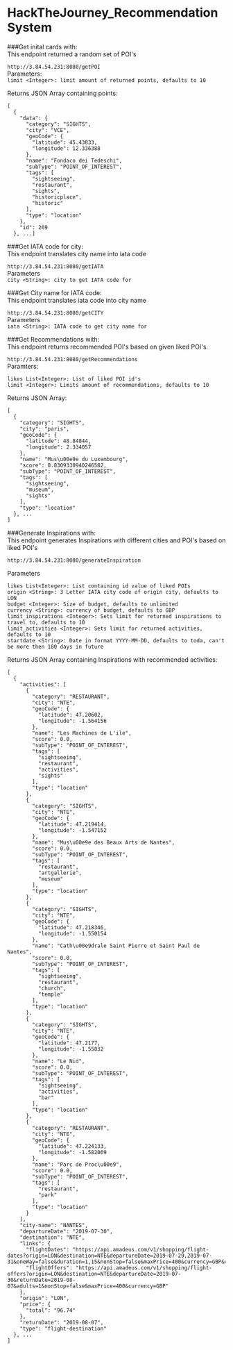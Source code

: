 # HackTheJourney_RecommendationSystem
 
###Get inital cards with:  
This endpoint returned a random set of POI's

`http://3.84.54.231:8080/getPOI`  
Parameters:   
`limit <Integer>: limit amount of returned points, defaults to 10`

Returns JSON Array containing points:  
```
[
  {
    "data": {
      "category": "SIGHTS",
      "city": "VCE",
      "geoCode": {
        "latitude": 45.43833,
        "longitude": 12.336388
      },
      "name": "Fondaco dei Tedeschi",
      "subType": "POINT_OF_INTEREST",
      "tags": [
        "sightseeing",
        "restaurant",
        "sights",
        "historicplace",
        "historic"
      ],
      "type": "location"
    },
    "id": 269
  }, ...]
 ```
 
 ###Get IATA code for city:   
 This endpoint translates city name into iata code
 
 `http://3.84.54.231:8080/getIATA`  
 Parameters  
 `city <String>: city to get IATA code for`
 
  ###Get City name for IATA code:   
  This endpoint translates iata code into city name
  
 `http://3.84.54.231:8080/getCITY`  
 Parameters  
 `iata <String>: IATA code to get city name for`
 
 ###Get Recommendations with:  
 This endpoint returns recommended POI's based on given liked POI's.
 
 `http://3.84.54.231:8080/getRecommendations`  
 Paramters:  
 ```
likes List<Integer>: List of liked POI id's 
limit <Integer>: Limits amount of recommendations, defaults to 10
```

Returns JSON Array:  
```
[
  {
    "category": "SIGHTS",
    "city": "paris",
    "geoCode": {
      "latitude": 48.84844,
      "longitude": 2.334057
    },
    "name": "Mus\u00e9e du Luxembourg",
    "score": 0.8309330940246582,
    "subType": "POINT_OF_INTEREST",
    "tags": [
      "sightseeing",
      "museum",
      "sights"
    ],
    "type": "location"
  }, ...
]
```
 
 ###Generate Inspirations with:  
 This endpoint generates Inspirations with different cities and POI's based on liked POI's
 
 `http://3.84.54.231:8080/generateInspiration`

Parameters  
```
likes List<Integer>: List containing id value of liked POIs
origin <String>: 3 Letter IATA city code of origin city, defaults to LON
budget <Integer>: Size of budget, defaults to unlimited
currency <String>: currency of budget, defaults to GBP
limit_inspirations <Integer>: Sets limit for returned inspirations to travel to, defaults to 10
limit_activities <Integer>: Sets limit for returned activities, defaults to 10
startdate <String>: Date in format YYYY-MM-DD, defaults to toda, can't be more then 180 days in future
```

Returns JSON Array containing Inspirations with recommended activities:  
```
[
  {
    "activities": [
      {
        "category": "RESTAURANT",
        "city": "NTE",
        "geoCode": {
          "latitude": 47.20602,
          "longitude": -1.564156
        },
        "name": "Les Machines de L'ile",
        "score": 0.0,
        "subType": "POINT_OF_INTEREST",
        "tags": [
          "sightseeing",
          "restaurant",
          "activities",
          "sights"
        ],
        "type": "location"
      },
      {
        "category": "SIGHTS",
        "city": "NTE",
        "geoCode": {
          "latitude": 47.219414,
          "longitude": -1.547152
        },
        "name": "Mus\u00e9e des Beaux Arts de Nantes",
        "score": 0.0,
        "subType": "POINT_OF_INTEREST",
        "tags": [
          "restaurant",
          "artgallerie",
          "museum"
        ],
        "type": "location"
      },
      {
        "category": "SIGHTS",
        "city": "NTE",
        "geoCode": {
          "latitude": 47.218346,
          "longitude": -1.550154
        },
        "name": "Cath\u00e9drale Saint Pierre et Saint Paul de Nantes",
        "score": 0.0,
        "subType": "POINT_OF_INTEREST",
        "tags": [
          "sightseeing",
          "restaurant",
          "church",
          "temple"
        ],
        "type": "location"
      },
      {
        "category": "SIGHTS",
        "city": "NTE",
        "geoCode": {
          "latitude": 47.2177,
          "longitude": -1.55832
        },
        "name": "Le Nid",
        "score": 0.0,
        "subType": "POINT_OF_INTEREST",
        "tags": [
          "sightseeing",
          "activities",
          "bar"
        ],
        "type": "location"
      },
      {
        "category": "RESTAURANT",
        "city": "NTE",
        "geoCode": {
          "latitude": 47.224133,
          "longitude": -1.582069
        },
        "name": "Parc de Proc\u00e9",
        "score": 0.0,
        "subType": "POINT_OF_INTEREST",
        "tags": [
          "restaurant",
          "park"
        ],
        "type": "location"
      }
    ],
    "city-name": "NANTES",
    "departureDate": "2019-07-30",
    "destination": "NTE",
    "links": {
      "flightDates": "https://api.amadeus.com/v1/shopping/flight-dates?origin=LON&destination=NTE&departureDate=2019-07-29,2019-07-31&oneWay=false&duration=1,15&nonStop=false&maxPrice=400&currency=GBP&viewBy=DURATION",
      "flightOffers": "https://api.amadeus.com/v1/shopping/flight-offers?origin=LON&destination=NTE&departureDate=2019-07-30&returnDate=2019-08-07&adults=1&nonStop=false&maxPrice=400&currency=GBP"
    },
    "origin": "LON",
    "price": {
      "total": "96.74"
    },
    "returnDate": "2019-08-07",
    "type": "flight-destination"
  }, ...
]
```